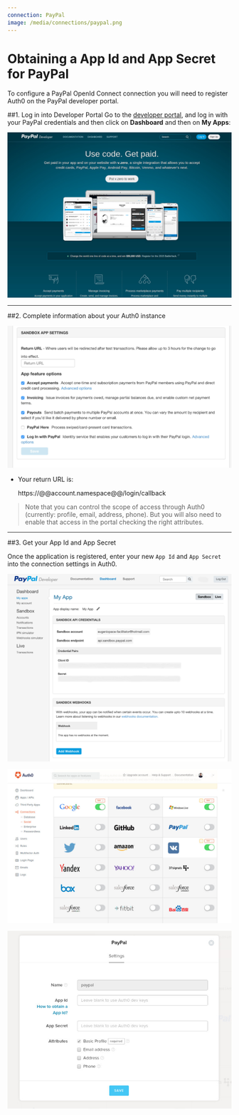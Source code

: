 ```yaml
---
connection: PayPal
image: /media/connections/paypal.png
---
```


# Obtaining a App Id and App Secret for PayPal

To configure a PayPal OpenId Connect connection you will need to register Auth0 on the PayPal developer portal.

##1. Log in into Developer Portal
Go to the [developer portal](https://developer.paypal.com/), and log in with your PayPal credentials and then click on __Dashboard__ and then on __My Apps__:

![](/media/articles/connections/social/paypal/paypal-1.jpg)

---

##2. Complete information about your Auth0 instance

![](/media/articles/connections/social/paypal/paypal-4.jpg)



* Your return URL is:

	https://@@account.namespace@@/login/callback

> Note that you can control the scope of access through Auth0 (currently: profile, email, address, phone). But you will also need to enable that access in the portal checking the right attributes.

---

##3. Get your App Id and App Secret

Once the application is registered, enter your new `App Id` and `App Secret` into the connection settings in Auth0.

![](/media/articles/connections/social/paypal/paypal-5.jpg)

![](/media/articles/connections/social/paypal/paypal-2.jpg)

![](/media/articles/connections/social/paypal/paypal-3.jpg)
